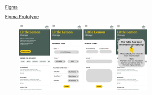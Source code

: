 [Figma](https://www.figma.com/file/S15RGUfVR7urEqACNG0A9K/Booking-a-table-on-the-Little-Lemon-website?type=design&node-id=0%3A1&mode=design&t=wZTXer0D2SEshKbt-1)

[Figma Prototype](https://www.figma.com/proto/S15RGUfVR7urEqACNG0A9K/Booking-a-table-on-the-Little-Lemon-website?type=design&node-id=1-36&t=SBHogVWnPAOIfsuf-1&scaling=min-zoom&page-id=0%3A1&mode=design)

<p align='center'>
  <img src='https://github.com/truonganhvu205/booking-a-table-on-the-Little-Lemon-website/blob/main/Booking%20a%20table%20on%20the%20Little%20Lemon%20website/HOME.png' width='20%' />
  <img src='https://github.com/truonganhvu205/booking-a-table-on-the-Little-Lemon-website/blob/main/Booking%20a%20table%20on%20the%20Little%20Lemon%20website/BOOKING%20-%20step%201.png' width='20%' />
  <img src='https://github.com/truonganhvu205/booking-a-table-on-the-Little-Lemon-website/blob/main/Booking%20a%20table%20on%20the%20Little%20Lemon%20website/BOOKING%20-%20step%202.png' width='20%' />
  <img src='https://github.com/truonganhvu205/booking-a-table-on-the-Little-Lemon-website/blob/main/Booking%20a%20table%20on%20the%20Little%20Lemon%20website/BOOKING%20-%20successfull.png' width='20%' />
</p>
